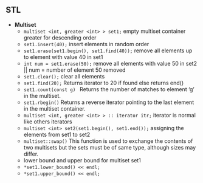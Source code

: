 ## STL
  * **Multiset**
    * `multiset <int, greater <int> > set1;` empty multiset container greater for descending order
	 * `set1.insert(40);` insert elements in random order
    * `set1.erase(set1.begin(), set1.find(40));` remove all elements up to element with value 40 in set1
	* `int num = set1.erase(50);` remove all elements with value 50 in set2 || num = number of element 50 removed
	* `set1.clear();` clear all elements
    * `set1.find(20);` Returns iterator to 20 if found else returns end()
    * `set1.count(const g) ` Returns the number of matches to element ‘g’ in the multiset.
    * `set1.rbegin()` Returns a reverse iterator pointing to the last element in the multiset container.
    * `multiset <int, greater <int> > :: iterator itr;` iterator is normal like others iterators
	 * `multiset <int> set2(set1.begin(), set1.end());` assigning the elements from set1 to set2	
    * `multiset::swap()` This function is used to exchange the contents of two multisets but the sets must be of same type, although sizes may differ.
	 * lower bound and upper bound for multiset set1
     * `*set1.lower_bound() << endl;`
     * `*set1.upper_bound() << endl;`
